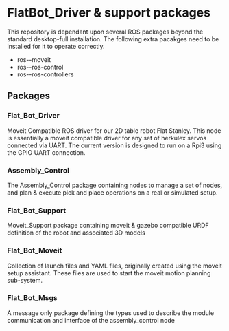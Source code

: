 FlatBot_Driver & support packages
=================================

This repository is dependant upon several ROS packages beyond the standard desktop-full installation. The following extra pacakges need to be installed for it to operate correctly.

* ros-<version>-moveit
* ros-<version>-ros-control
* ros-<version>-ros-controllers

Packages
--------

### Flat_Bot_Driver

Moveit Compatible ROS driver for our 2D table robot Flat Stanley. This node is essentially a moveit compatible driver for any set of herkulex servos connected via UART. The current version is designed to run on a Rpi3 using the GPIO UART connection.

### Assembly_Control

The Assembly_Control package containing nodes to manage a set of nodes, and plan & execute pick and place operations on a real or simulated setup.

### Flat_Bot_Support

Moveit_Support package containing moveit & gazebo compatible URDF definition of the robot and associated 3D models

### Flat_Bot_Moveit

Collection of launch files and YAML files, originally created using the moveit setup assistant. These files are used to start the moveit motion planning sub-system. 

### Flat_Bot_Msgs

A message only package defining the types used to describe the module communication and interface of the assembly_control node